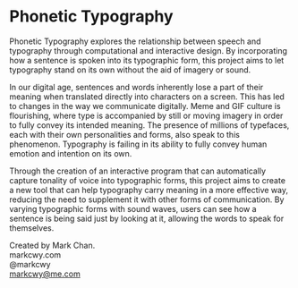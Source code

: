 # Phonetic Typography

Phonetic Typography explores the relationship between speech and typography 		through computational and interactive design. By incorporating how a sentence is 	spoken into its typographic form, this project aims to let typography stand on its 		own without the aid of imagery or sound. 

In our digital age, sentences and words inherently lose a part of their meaning 		when translated directly into characters on a screen. This has led to changes in the 	way we communicate digitally. Meme and GIF culture is flourishing, where type is 	accompanied by still or moving imagery in order to fully convey its intended 		meaning. The presence of millions of typefaces, each with their own personalities 	and forms, also speak to this phenomenon. Typography is failing in its ability to fully 	convey human emotion and intention on its own.

Through the creation of an interactive program that can automatically capture 		tonality of voice into typographic forms, this project aims to create a new tool that 	can help typography carry meaning in a more effective way, reducing the 	need to 	supplement it with other forms of communication. By varying typographic forms with 	sound waves, users can see how a sentence is being said just by looking at it, 		allowing the words to speak for themselves.

Created by Mark Chan.<br>
markcwy.com <br>
@markcwy <br>
markcwy@me.com
